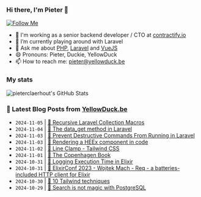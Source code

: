 ### Hi there, I'm Pieter 👋  
[![Follow Me](https://img.shields.io/github/followers/pieterclaerhout?label=Follow&style=social)](https://github.com/pieterclaerhout)

- 🏢 I'm working as a senior backend developer / CTO at [contractify.io](https://contractify.io)
- 🌱 I’m currently playing around with Laravel
- 💬 Ask me about [PHP](https://php.net), [Laravel](http://laravel.com) and [VueJS](https://vuejs.org)
- 😄 Pronouns: Pieter, Duckie, YellowDuck
- 📫 How to reach me: pieter@yellowduck.be

### My stats

![pieterclaerhout's GitHub Stats](https://github-readme-stats.vercel.app/api?username=pieterclaerhout&show_icons=true&count_private=true&line_height=40)

### 📩 Latest Blog Posts from [YellowDuck.be](https://www.yellowduck.be/)
<!-- BLOG-POST-LIST:START -->
- `2024-11-05` | [🔗 Recursive Laravel Collection Macros](https://www.yellowduck.be/posts/recursive-laravel-collection-macros)  
- `2024-11-04` | [🔗 The data_get method in Laravel](https://www.yellowduck.be/posts/laravel-data_get-method)  
- `2024-11-03` | [🔗 Prevent Destructive Commands From Running in Laravel](https://www.yellowduck.be/posts/prevent-destructive-commands-from-running-in-laravel-laravel-news)  
- `2024-11-03` | [🐥 Rendering a HEEx component in code](https://www.yellowduck.be/posts/rendering-a-heex-component-in-code)  
- `2024-11-02` | [🔗 Line Clamp - Tailwind CSS](https://www.yellowduck.be/posts/line-clamp-tailwind-css)  
- `2024-11-01` | [🔗 The Copenhagen Book](https://www.yellowduck.be/posts/the-copenhagen-book)  
- `2024-10-31` | [🐥 Logging Execution Time in Elixir](https://www.yellowduck.be/posts/logging-execution-time-in-elixir)  
- `2024-10-31` | [🔗 ElixirConf 2023 - Wojtek Mach - Req - a batteries-included HTTP client for Elixir](https://www.yellowduck.be/posts/elixirconf-2023-wojtek-mach-req-a-batteries-included-http-client-for-elixir)  
- `2024-10-30` | [🔗 10 Tailwind techniques](https://www.yellowduck.be/posts/10-tailwind-techniques)  
- `2024-10-29` | [🔗 Search is not magic with PostgreSQL](https://www.yellowduck.be/posts/search-is-not-magic-with-postgresql)  

<!-- BLOG-POST-LIST:END -->
